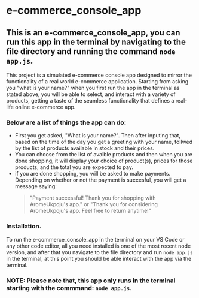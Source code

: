 # e-commerce_console_app

## This is an e-commerce_console_app, you can run this app in the terminal by navigating to the file directory and running the command `node app.js`.

This project is a simulated e-commerce console app designed to mirror the functionality of a real world e-commerce application. Starting from asking you "what is your name?" when you first run the app in the terminal as stated above, you will be able to select, and interact with a variety of products, getting a taste of the seamless functionality that defines a real-life online e-commerce app.

### Below are a list of things the app can do:

- First you get asked, "What is your name?". Then after inputing that, based on the time of the day you get a greeting with your name, follwed by the list of products available in stock and their prices.
- You can choose from the list of avaible products and then when you are done shopping, it will display your choice of product(s), prices for those products, and the total you are expected to pay.
- if you are done shopping, you will be asked to make payments. Depending on whether or not the payment is succesful, you will get a message saying:
  > "Payment successful! Thank you for shopping with AromeUkpoju's app." or "Thank you for considering AromeUkpoju's app. Feel free to return anytime!"

### Installation.

To run the e-commerce_console_app in the terminal on your VS Code or any other code editor, all you need installed is one of the most recent node version, and after that you navigate to the file directory and run `node app.js` in the terminal, at this point you should be able interact with the app via the terminal.

### NOTE: Please note that, this app only runs in the terminal starting with the commmand: `node app.js`.
